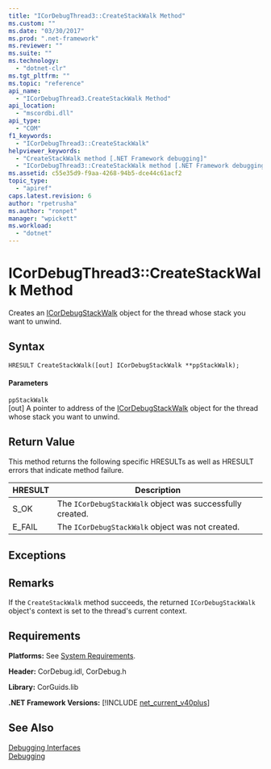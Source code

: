 ```yaml
---
title: "ICorDebugThread3::CreateStackWalk Method"
ms.custom: ""
ms.date: "03/30/2017"
ms.prod: ".net-framework"
ms.reviewer: ""
ms.suite: ""
ms.technology: 
  - "dotnet-clr"
ms.tgt_pltfrm: ""
ms.topic: "reference"
api_name: 
  - "ICorDebugThread3.CreateStackWalk Method"
api_location: 
  - "mscordbi.dll"
api_type: 
  - "COM"
f1_keywords: 
  - "ICorDebugThread3::CreateStackWalk"
helpviewer_keywords: 
  - "CreateStackWalk method [.NET Framework debugging]"
  - "ICorDebugThread3::CreateStackWalk method [.NET Framework debugging]"
ms.assetid: c55e35d9-f9aa-4268-94b5-dce44c61acf2
topic_type: 
  - "apiref"
caps.latest.revision: 6
author: "rpetrusha"
ms.author: "ronpet"
manager: "wpickett"
ms.workload: 
  - "dotnet"
---
```

# ICorDebugThread3::CreateStackWalk Method
Creates an [ICorDebugStackWalk](../../../../docs/framework/unmanaged-api/debugging/icordebugstackwalk-interface.md) object for the thread whose stack you want to unwind.  
  
## Syntax  
  
```  
HRESULT CreateStackWalk([out] ICorDebugStackWalk **ppStackWalk);  
```  
  
#### Parameters  
 `ppStackWalk`  
 [out] A pointer to address of the [ICorDebugStackWalk](../../../../docs/framework/unmanaged-api/debugging/icordebugstackwalk-interface.md) object for the thread whose stack you want to unwind.  
  
## Return Value  
 This method returns the following specific HRESULTs as well as HRESULT errors that indicate method failure.  
  
|HRESULT|Description|  
|-------------|-----------------|  
|S_OK|The `ICorDebugStackWalk` object was successfully created.|  
|E_FAIL|The `ICorDebugStackWalk` object was not created.|  
  
## Exceptions  
  
## Remarks  
 If the `CreateStackWalk` method succeeds, the returned `ICorDebugStackWalk` object's context is set to the thread's current context.  
  
## Requirements  
 **Platforms:** See [System Requirements](../../../../docs/framework/get-started/system-requirements.md).  
  
 **Header:** CorDebug.idl, CorDebug.h  
  
 **Library:** CorGuids.lib  
  
 **.NET Framework Versions:** [!INCLUDE [net_current_v40plus](../../../../includes/net-current-v40plus-md.md)]  
  
## See Also  
 [Debugging Interfaces](../../../../docs/framework/unmanaged-api/debugging/debugging-interfaces.md)  
 [Debugging](../../../../docs/framework/unmanaged-api/debugging/index.md)
